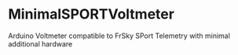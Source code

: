 # MinimalSPORTVoltmeter
Arduino Voltmeter compatible to FrSky SPort Telemetry with minimal additional hardware
